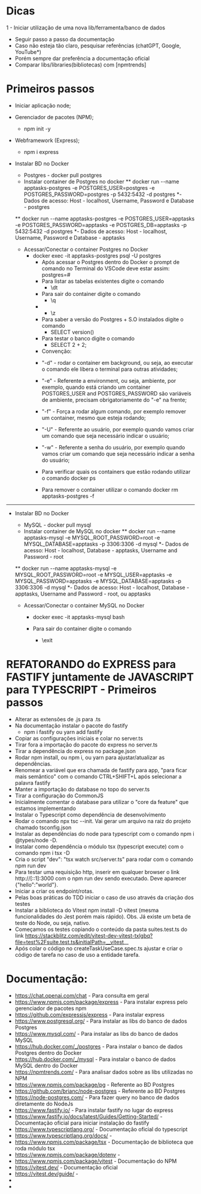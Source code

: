 # Dicas
1 - Iniciar utilização de uma nova lib/ferramenta/banco de dados
- Seguir passo a passo da documentação
- Caso não esteja tão claro, pesquisar referências (chatGPT, Google, YouTube*)
- Porém sempre dar preferência a documentação oficial
- Comparar libs/libraries(bibliotecas) com [npmtrends] 

# Primeiros passos
- Iniciar aplicação node;
- Gerenciador de pacotes (NPM);
  - npm init -y
- Webframework (Express);
  - npm i express
- Instalar BD no Docker
  - Postgres - docker pull postgres
  -  Instalar container de Postgres no docker
    ** docker run --name apptasks-postgres -e POSTGRES_USER=postgres -e POSTGRES_PASSWORD=postgres -p 5432:5432 -d postgres
    *- Dados de acesso: Host - localhost, Username, Password e Database - postgres
   
    ** docker run --name apptasks-postgres -e POSTGRES_USER=apptasks -e POSTGRES_PASSWORD=apptasks -e POSTGRES_DB=apptasks -p 5432:5432 -d postgres
     *- Dados de acesso: Host - localhost, Username, Password e Database - apptasks       
  - Acessar/Conectar o container Postgres no Docker
    - docker exec -it apptasks-postgres psql -U postgres
      - Após acessar o Postgres dentro do Docker o prompt de comando no Terminal do VSCode deve estar assim: postgres=#
      - Para listar as tabelas existentes digite o comando
        - \dt
      - Para sair do container digite o comando
        - \q
      - 
        - \z  
      - Para saber a versão do Postgres + S.O instalados digite o comando
        - SELECT version()          
      - Para testar o banco digite o comando
        - SELECT 2 + 2;
      * Convenção:
      - "-d" - rodar o container em background, ou seja, ao executar o comando ele libera o terminal para outras atividades;
      - "-e" - Referente a environment, ou seja, ambiente, por exemplo, quando está criando um container POSTGRES_USER and POSTGRES_PASSWORD são variáveis de ambiente, precisam obrigatoriamente do "-e" na frente;
      - "-f" - Força a rodar algum comando, por exemplo remover um container, mesmo que esteja rodando;
      - "-U" - Referente ao usuário, por exemplo quando vamos criar um comando que seja necessário indicar o usuário;
      - "-w" - Referente a senha do usuário, por exemplo quando vamos criar um comando que seja necessário indicar a senha do usuário;


      - Para verificar quais os containers que estão rodando utilizar o comando docker ps
      - Para remover o container utilizar o comando docker rm apptasks-postgres -f

----------------------------------------------------------------------------------------------------------------------------

- Instalar BD no Docker
  - MySQL - docker pull mysql    
  -  Instalar container de MySQL no docker
    ** docker run --name apptasks-mysql -e MYSQL_ROOT_PASSWORD=root -e MYSQL_DATABASE=apptasks -p 3306:3306 -d mysql
    *- Dados de acesso: Host - localhost, Database - apptasks, Username and Password - root

    ** docker run --name apptasks-mysql -e MYSQL_ROOT_PASSWORD=root -e MYSQL_USER=apptasks -e MYSQL_PASSWORD=apptasks -e MYSQL_DATABASE=apptasks -p 3306:3306 -d mysql
    *- Dados de acesso: Host - localhost, Database - apptasks, Username and Password - root, ou apptasks

  - Acessar/Conectar o container MySQL no Docker
    - docker exec -it apptasks-mysql bash

    - Para sair do container digite o comando
      - \exit

# REFATORANDO do EXPRESS para FASTIFY juntamente de JAVASCRIPT para TYPESCRIPT - Primeiros passos

- Alterar as extensões de .js para .ts
- Na documentação instalar o pacote do fastify
  - npm i fastify ou yarn add fastify
- Copiar as configurações iniciais e colar no server.ts
- Tirar fora a importação do pacote do express no server.ts
- Tirar a dependência do express no package.json
- Rodar npm install, ou npm i, ou yarn para ajustar/atualizar as dependências.
- Renomear a variável que era chamada de fastify para app, "para ficar mais semântico" com o comando CTRL+SHIFT+L após selecionar a palavra fastify
- Manter a importação do database no topo do server.ts
- Tirar a configuração do CommonJS
- Inicialmente comentar o database para utilizar o "core da feature" que estamos implementando
- Instalar o Typescript como dependência de desenvolvimento
- Rodar o comando npx tsc --init. Vai gerar um arquivo na raiz do projeto chamado tsconfig.json
- Instalar as dependências do node para typescript com o comando npm i @types/node -D.
- Instalar como dependência o módulo tsx (typescript execute) com o comando npm i tsx -D
- Cria o script "dev": "tsx watch src/server.ts" para rodar com o comando npm run dev
- Para testar uma requisição http, inserir em qualquer browser o link http://[::1]:3000 com o npm run dev sendo executado. Deve aparecer {"hello":"world"}.
- Iniciar a criar os endpoint/rotas.
- Pelas boas práticas do TDD iniciar o caso de uso através da criação dos testes
- Instalar a biblioteca do Vitest npm install -D vitest (mesma funcionalidades do Jest porém mais rápido). Obs. Já existe um beta de teste do Node, ou seja, nativo.
- Começamos os testes copiando o conteúdo da pasta suites.test.ts do link https://stackblitz.com/edit/vitest-dev-vitest-txlgbq?file=test%2Fsuite.test.ts&initialPath=__vitest__
- Após colar o código no createTaskUseCase.spec.ts ajustar e criar o código de tarefa no caso de uso a entidade tarefa.


# Documentação:

 - https://chat.openai.com/chat - Para consulta em geral
 - https://www.npmjs.com/package/express - Para instalar express pelo gerenciador de pacotes npm
 - https://github.com/expressjs/express - Para instalar express
 - https://www.postgresql.org/ - Para instalar as libs do banco de dados Postgres
 - https://www.mysql.com/ - Para instalar as libs do banco de dados MySQL
 - https://hub.docker.com/_/postgres - Para instalar o banco de dados Postgres dentro do Docker
 - https://hub.docker.com/_/mysql - Para instalar o banco de dados MySQL dentro do Docker
 - https://npmtrends.com/ - Para analisar dados sobre as libs utilizadas no NPM
 - https://www.npmjs.com/package/pg - Referente ao BD Postgres
 - https://github.com/brianc/node-postgres - Referente ao BD Postgres
 - https://node-postgres.com/ - Para fazer query no banco de dados diretamente do NodeJs
 - https://www.fastify.io/ - Para instalar fastify no lugar do express
 - https://www.fastify.io/docs/latest/Guides/Getting-Started/ - Documentação oficial para iniciar instalação do fastify
 - https://www.typescriptlang.org/ - Documentação oficial do typescript
 - https://www.typescriptlang.org/docs/ - 
 - https://www.npmjs.com/package/tsx - Documentação de biblioteca que roda módulo tsx 
 - https://www.npmjs.com/package/dotenv - 
 - https://www.npmjs.com/package/vitest - Documentação do NPM
 - https://vitest.dev/ - Documentação oficial
 - https://vitest.dev/guide/ - 
 - 
 - 
 